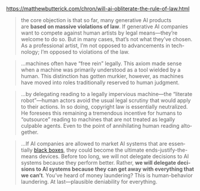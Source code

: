 https://matthewbutterick.com/chron/will-ai-obliterate-the-rule-of-law.html

> the core objec­tion is that so far, many gener­a­tive AI prod­ucts are **based on massive viola­tions of law**. If gener­a­tive AI compa­nies want to compete against human artists by legal means—they’re welcome to do so. But in many cases, that’s not what they’ve chosen. As a profes­sional artist, I’m not opposed to advance­ments in tech­nology; I’m opposed to viola­tions of the law.

> ...machines often have “free rein” legally. This axiom made sense when a machine was primarily under­stood as a tool wielded by a human. This distinc­tion has gotten murkier, however, as machines have moved into roles tradi­tion­ally reserved to human judg­ment.

> ...by dele­gating reading to a legally imper­vious machine—the “literate robot”—human actors avoid the usual legal scrutiny that would apply to their actions. In so doing, copy­right law is essen­tially neutral­ized. He fore­sees this remaining a tremen­dous incen­tive for humans to “outsource” reading to machines that are not treated as legally culpable agents. Even to the point of anni­hi­lating human reading alto­gether.

> ...If AI compa­nies are allowed to market AI systems that are essen­tially [black boxes](https://jolt.law.harvard.edu/assets/articlePDFs/v31/The-Artificial-Intelligence-Black-Box-and-the-Failure-of-Intent-and-Causation-Yavar-Bathaee.pdf), they could become the ulti­mate ends-justify-the-means devices. Before too long, we will not dele­gate deci­sions to AI systems because they perform better. Rather, **we will dele­gate deci­sions to AI systems because they can get away with every­thing that we can’t**. You’ve heard of money laun­dering? This is human-behavior laun­dering. At last—plau­sible deni­a­bility for every­thing.